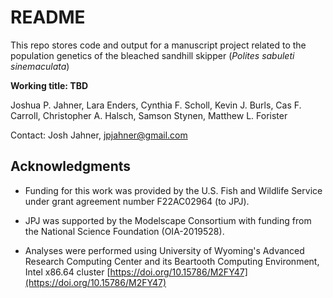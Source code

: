 # README 

This repo stores code and output for a manuscript project related to the population genetics of the bleached sandhill skipper (*Polites sabuleti sinemaculata*)

**Working title: TBD**

Joshua P. Jahner, Lara Enders, Cynthia F. Scholl, Kevin J. Burls, Cas F. Carroll, Christopher A. Halsch, Samson Stynen, Matthew L. Forister

Contact: Josh Jahner, jpjahner@gmail.com


## Acknowledgments

* Funding for this work was provided by the U.S. Fish and Wildlife Service under grant agreement number F22AC02964 (to JPJ).

* JPJ was supported by the Modelscape Consortium with funding from the National Science Foundation (OIA-2019528).

* Analyses were performed using University of Wyoming's Advanced Research Computing Center and its Beartooth Computing Environment, Intel x86.64 cluster [https://doi.org/10.15786/M2FY47](https://doi.org/10.15786/M2FY47)




